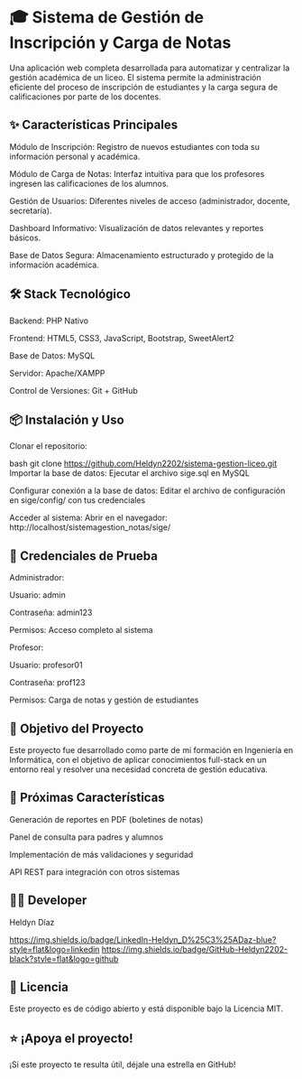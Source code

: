 # 🎓 Sistema de Gestión de Inscripción y Carga de Notas
Una aplicación web completa desarrollada para automatizar y centralizar la gestión académica de un liceo. El sistema permite la administración eficiente del proceso de inscripción de estudiantes y la carga segura de calificaciones por parte de los docentes.

## ✨ Características Principales
Módulo de Inscripción: Registro de nuevos estudiantes con toda su información personal y académica.

Módulo de Carga de Notas: Interfaz intuitiva para que los profesores ingresen las calificaciones de los alumnos.

Gestión de Usuarios: Diferentes niveles de acceso (administrador, docente, secretaría).

Dashboard Informativo: Visualización de datos relevantes y reportes básicos.

Base de Datos Segura: Almacenamiento estructurado y protegido de la información académica.

## 🛠️ Stack Tecnológico
Backend: PHP Nativo

Frontend: HTML5, CSS3, JavaScript, Bootstrap, SweetAlert2

Base de Datos: MySQL

Servidor: Apache/XAMPP

Control de Versiones: Git + GitHub

## 📦 Instalación y Uso
Clonar el repositorio:

bash
git clone https://github.com/Heldyn2202/sistema-gestion-liceo.git
Importar la base de datos:
Ejecutar el archivo sige.sql en MySQL

Configurar conexión a la base de datos:
Editar el archivo de configuración en sige/config/ con tus credenciales

Acceder al sistema:
Abrir en el navegador: http://localhost/sistemagestion_notas/sige/

## 👤 Credenciales de Prueba
Administrador:

Usuario: admin

Contraseña: admin123

Permisos: Acceso completo al sistema

Profesor:

Usuario: profesor01

Contraseña: prof123

Permisos: Carga de notas y gestión de estudiantes

## 🎯 Objetivo del Proyecto
Este proyecto fue desarrollado como parte de mi formación en Ingeniería en Informática, con el objetivo de aplicar conocimientos full-stack en un entorno real y resolver una necesidad concreta de gestión educativa.

## 🔮 Próximas Características
Generación de reportes en PDF (boletines de notas)

Panel de consulta para padres y alumnos

Implementación de más validaciones y seguridad

API REST para integración con otros sistemas

## 👨‍💻 Developer
Heldyn Díaz

https://img.shields.io/badge/LinkedIn-Heldyn_D%25C3%25ADaz-blue?style=flat&logo=linkedin
https://img.shields.io/badge/GitHub-Heldyn2202-black?style=flat&logo=github

## 📄 Licencia
Este proyecto es de código abierto y está disponible bajo la Licencia MIT.

## ⭐ ¡Apoya el proyecto!
¡Si este proyecto te resulta útil, déjale una estrella en GitHub!
